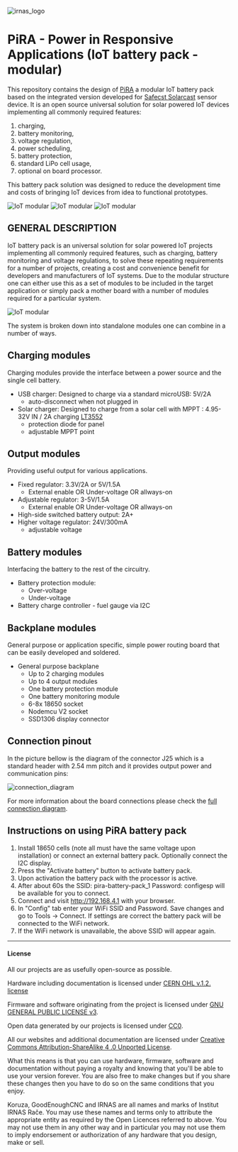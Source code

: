 ![irnas_logo](https://github.com/IRNAS/IoT-battery-pack/blob/modular/Pics/irnas_logo.png)

# PiRA - Power in Responsive Applications (IoT battery pack - modular)

This repository contains the design of [PiRA](http://irnas.eu/pira) a modular IoT battery pack based on the integrated version developed for [Safecst Solarcast](https://github.com/IRNAS/Solarcast) sensor device. It is an open source universal solution for solar powered IoT devices implementing all commonly required features:

1. charging,
2. battery monitoring,
3. voltage regulation,
4. power scheduling,
5. battery protection,
6. standard LiPo cell usage,
7. optional on board processor.

This battery pack solution was designed to reduce the development time and costs of bringing IoT devices from idea to functional prototypes.

![IoT modular](https://github.com/IRNAS/IoT-battery-pack/blob/cab1c61998379034fc300a245bfd4489ad2a6266/Pics/iot-battery-pack-1.jpg?raw=true)
![IoT modular](https://raw.githubusercontent.com/IRNAS/IoT-battery-pack/cab1c61998379034fc300a245bfd4489ad2a6266/Pics/iot-battery-pack-2.jpg)
![IoT modular](https://github.com/IRNAS/IoT-battery-pack/blob/modular/Pics/modular-iot-battery-pack.png?raw=true)

## GENERAL DESCRIPTION

IoT battery pack is an universal solution for solar powered IoT projects implementing all commonly required features, such as charging, battery monitoring and voltage regulations, to solve these repeating requirements for a number of projects, creating a cost and convenience benefit for developers and manufacturers of IoT systems. Due to the modular structure one can either use this as a set of modules to be included in the target application or simply pack a mother board with a number of modules required for a particular system.

![IoT modular](https://github.com/IRNAS/IoT-battery-pack/blob/modular/Pics/IoT-battery-pack-modular.png)

The system is broken down into standalone modules one can combine in a number of ways.

## Charging modules
Charging modules provide the interface between a power source and the single cell battery.

 * USB charger: Designed to charge via a standard microUSB: 5V/2A
   * auto-disconnect when not plugged in
 * Solar charger: Designed to charge from a solar cell with MPPT : 4.95-32V IN / 2A charging [LT3552](http://www.linear.com/product/LT3652)
   * protection diode for panel
   * adjustable MPPT point

## Output modules
Providing useful output for various applications.

 * Fixed regulator: 3.3V/2A or 5V/1.5A
   * External enable OR Under-voltage OR allways-on
 * Adjustable regulator: 3-5V/1.5A
   * External enable OR Under-voltage OR allways-on
 * High-side switched battery output: 2A+
 * Higher voltage regulator: 24V/300mA
   * adjustable voltage

## Battery modules
Interfacing the battery to the rest of the circuitry.

 * Battery protection module:
   * Over-voltage
   * Under-voltage
 * Battery charge controller - fuel gauge via I2C

## Backplane modules
General purpose or application specific, simple power routing board that can be easily developed and soldered.

 * General purpose backplane
   * Up to 2 charging modules
   * Up to 4 output modules
   * One battery protection module
   * One battery monitoring module
   * 6-8x 18650 socket
   * Nodemcu V2 socket
   * SSD1306 display connector

## Connection pinout

In the picture bellow is the diagram of the connector J25 which is a standard header with 2.54 mm pitch and it provides output power and communication pins:

![connection_diagram](/Pics/power_out_connection_diagram.png)

For more information about the board connections please check the [full connection diagram](/Pics/IoT_BP_connectors_pinout.pdf).


## Instructions on using PiRA battery pack

1. Install 18650 cells (note all must have the same voltage upon installation) or connect an
external battery pack. Optionally connect the I2C display. 
2. Press the "Activate battery" button to activate battery pack.
3. Upon activation the battery pack with the processor is active.
4. After about 60s the SSID: pira-battery-pack_1 Password: configesp will be available for you to
connect.
5. Connect and visit http://192.168.4.1 with your browser.
6. In "Config" tab enter your WiFi SSID and Password. Save changes and go to Tools -> Connect. If
settings are correct the battery pack will be connected to the WiFi network.
7. If the WiFi network is unavailable, the above SSID will appear again.

---

#### License

All our projects are as usefully open-source as possible.

Hardware including documentation is licensed under [CERN OHL v.1.2. license](http://www.ohwr.org/licenses/cern-ohl/v1.2)

Firmware and software originating from the project is licensed under [GNU GENERAL PUBLIC LICENSE v3](http://www.gnu.org/licenses/gpl-3.0.en.html).

Open data generated by our projects is licensed under [CC0](https://creativecommons.org/publicdomain/zero/1.0/legalcode).

All our websites and additional documentation are licensed under [Creative Commons Attribution-ShareAlike 4 .0 Unported License](https://creativecommons.org/licenses/by-sa/4.0/legalcode).

What this means is that you can use hardware, firmware, software and documentation without paying a royalty and knowing that you'll be able to use your version forever. You are also free to make changes but if you share these changes then you have to do so on the same conditions that you enjoy.

Koruza, GoodEnoughCNC and IRNAS are all names and marks of Institut IRNAS Rače. 
You may use these names and terms only to attribute the appropriate entity as required by the Open Licences referred to above. You may not use them in any other way and in particular you may not use them to imply endorsement or authorization of any hardware that you design, make or sell.
